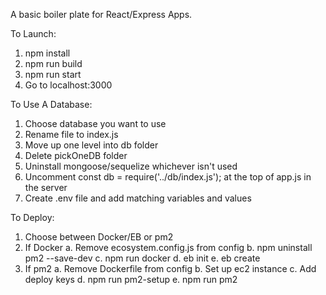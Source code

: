A basic boiler plate for React/Express Apps. 

To Launch:
1. npm install
2. npm run build
3. npm run start
4. Go to localhost:3000

To Use A Database:
1. Choose database you want to use
2. Rename file to index.js
3. Move up one level into db folder
3. Delete pickOneDB folder
4. Uninstall mongoose/sequelize whichever isn't used
5. Uncomment const db = require('../db/index.js'); at the top of app.js in the server
6. Create .env file and add matching variables and values


To Deploy:
1. Choose between Docker/EB or pm2
2. If Docker
  a. Remove ecosystem.config.js from config
  b. npm uninstall pm2 --save-dev
  c. npm run docker
  d. eb init
  e. eb create
3. If pm2
  a. Remove Dockerfile from config
  b. Set up ec2 instance
  c. Add deploy keys
  d. npm run pm2-setup
  e. npm run pm2